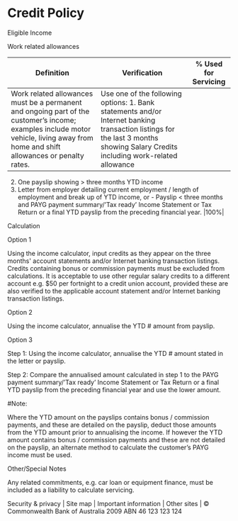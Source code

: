 # Credit Policy

Eligible Income

Work related allowances

|Definition|Verification|% Used for Servicing|
|---|---|---|
|Work related allowances must be a permanent and ongoing part of the customer’s income; examples include motor vehicle, living away from home and shift allowances or penalty rates.|Use one of the following options: 1. Bank statements and/or Internet banking transaction listings for the last 3 months showing Salary Credits including work-related allowance
2. One payslip showing &gt; three months YTD income
3. Letter from employer detailing current employment / length of employment and break up of YTD income, or - Payslip &lt; three months and PAYG payment summary/’Tax ready’ Income Statement or Tax Return or a final YTD payslip from the preceding financial year.
|100%|

Calculation

Option 1

Using the income calculator, input credits as they appear on the three months' account statements and/or Internet banking transaction listings. Credits containing bonus or commission payments must be excluded from calculations. It is acceptable to use other regular salary credits to a different account e.g. $50 per fortnight to a credit union account, provided these are also verified to the applicable account statement and/or Internet banking transaction listings.

Option 2

Using the income calculator, annualise the YTD # amount from payslip.

Option 3

Step 1: Using the income calculator, annualise the YTD # amount stated in the letter or payslip.

Step 2: Compare the annualised amount calculated in step 1 to the PAYG payment summary/’Tax ready’ Income Statement or Tax Return or a final YTD payslip from the preceding financial year and use the lower amount.

#Note:

Where the YTD amount on the payslips contains bonus / commission payments, and these are detailed on the payslip, deduct those amounts from the YTD amount prior to annualising the income. If however the YTD amount contains bonus / commission payments and these are not detailed on the payslip, an alternate method to calculate the customer’s PAYG income must be used.

Other/Special Notes

Any related commitments, e.g. car loan or equipment finance, must be included as a liability to calculate servicing.

Security & privacy | Site map | Important information | Other sites | © Commonwealth Bank of Australia 2009 ABN 46 123 123 124